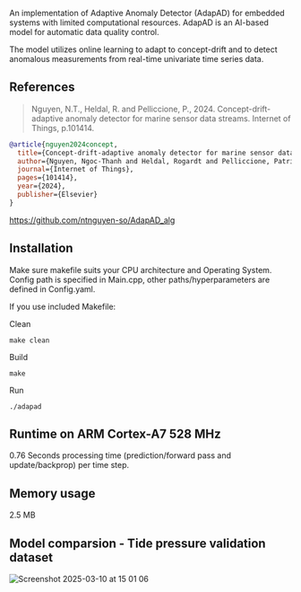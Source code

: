 An implementation of Adaptive Anomaly Detector (AdapAD) for embedded systems with limited computational resources. AdapAD is an AI-based model for automatic data quality control.

The model utilizes online learning to adapt to concept-drift and to detect anomalous measurements from real-time univariate time series data.


## References
> Nguyen, N.T., Heldal, R. and Pelliccione, P., 2024. Concept-drift-adaptive anomaly detector for marine sensor data streams. Internet of Things, p.101414.

```bibtex
@article{nguyen2024concept,
  title={Concept-drift-adaptive anomaly detector for marine sensor data streams},
  author={Nguyen, Ngoc-Thanh and Heldal, Rogardt and Pelliccione, Patrizio},
  journal={Internet of Things},
  pages={101414},
  year={2024},
  publisher={Elsevier}
}
```
https://github.com/ntnguyen-so/AdapAD_alg

## Installation

Make sure makefile suits your CPU architecture and Operating System. Config path is specified in Main.cpp, other paths/hyperparameters are defined in Config.yaml. 

If you use included Makefile:

Clean
```
make clean
```
Build
```
make
```
Run
```
./adapad
```

## Runtime on ARM Cortex-A7 528 MHz

0.76 Seconds processing time (prediction/forward pass and update/backprop) per time step.

## Memory usage

2.5 MB


## Model comparsion - Tide pressure validation dataset
![Screenshot 2025-03-10 at 15 01 06](https://github.com/user-attachments/assets/ff04a6e6-28ca-4393-af57-b29c016c7a55)
